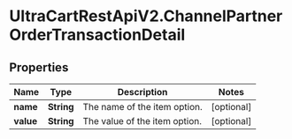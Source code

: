 # UltraCartRestApiV2.ChannelPartnerOrderTransactionDetail

## Properties

Name | Type | Description | Notes
------------ | ------------- | ------------- | -------------
**name** | **String** | The name of the item option. | [optional] 
**value** | **String** | The value of the item option. | [optional] 


